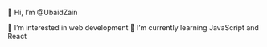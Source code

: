  👋 Hi, I’m @UbaidZain

  
 👀 I’m interested in web development
 🌱 I’m currently learning JavaScript and React


<!---
UbaidZain/UbaidZain is a ✨ special ✨ repository because its `README.md` (this file) appears on your GitHub profile.
You can click the Preview link to take a look at your changes.
--->
